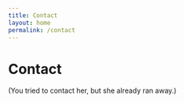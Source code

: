 ```yaml
---
title: Contact
layout: home
permalink: /contact
---
```


# Contact
  
(You tried to contact her, but she already ran away.)
